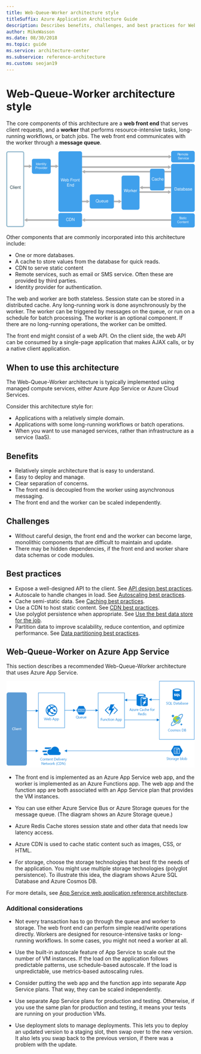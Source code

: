 ```yaml
---
title: Web-Queue-Worker architecture style
titleSuffix: Azure Application Architecture Guide
description: Describes benefits, challenges, and best practices for Web-Queue-Worker architectures on Azure.
author: MikeWasson
ms.date: 08/30/2018
ms.topic: guide
ms.service: architecture-center
ms.subservice: reference-architecture
ms.custom: seojan19
---
```


# Web-Queue-Worker architecture style

The core components of this architecture are a **web front end** that serves client requests, and a **worker** that performs resource-intensive tasks, long-running workflows, or batch jobs.  The web front end communicates with the worker through a **message queue**.

![Logical diagram of Web-Queue-Worker architecture style](./images/web-queue-worker-logical.svg)

Other components that are commonly incorporated into this architecture include:

- One or more databases.
- A cache to store values from the database for quick reads.
- CDN to serve static content
- Remote services, such as email or SMS service. Often these are provided by third parties.
- Identity provider for authentication.

The web and worker are both stateless. Session state can be stored in a distributed cache. Any long-running work is done asynchronously by the worker. The worker can be triggered by messages on the queue, or run on a schedule for batch processing. The worker is an optional component. If there are no long-running operations, the worker can be omitted.

The front end might consist of a web API. On the client side, the web API can be consumed by a single-page application that makes AJAX calls, or by a native client application.

## When to use this architecture

The Web-Queue-Worker architecture is typically implemented using managed compute services, either Azure App Service or Azure Cloud Services.

Consider this architecture style for:

- Applications with a relatively simple domain.
- Applications with some long-running workflows or batch operations.
- When you want to use managed services, rather than infrastructure as a service (IaaS).

## Benefits

- Relatively simple architecture that is easy to understand.
- Easy to deploy and manage.
- Clear separation of concerns.
- The front end is decoupled from the worker using asynchronous messaging.
- The front end and the worker can be scaled independently.

## Challenges

- Without careful design, the front end and the worker can become large, monolithic components that are difficult to maintain and update.
- There may be hidden dependencies, if the front end and worker share data schemas or code modules.

## Best practices

- Expose a well-designed API to the client. See [API design best practices][api-design].
- Autoscale to handle changes in load. See [Autoscaling best practices][autoscaling].
- Cache semi-static data. See [Caching best practices][caching].
- Use a CDN to host static content. See [CDN best practices][cdn].
- Use polyglot persistence when appropriate. See [Use the best data store for the job][polyglot].
- Partition data to improve scalability, reduce contention, and optimize performance. See [Data partitioning best practices][data-partition].

## Web-Queue-Worker on Azure App Service

This section describes a recommended Web-Queue-Worker architecture that uses Azure App Service.

![Physical diagram of Web-Queue-Worker architecture style](./images/web-queue-worker-physical.png)

- The front end is implemented as an Azure App Service web app, and the worker is implemented as an Azure Functions app. The web app and the function app are both associated with an App Service plan that provides the VM instances.

- You can use either Azure Service Bus or Azure Storage queues for the message queue. (The diagram shows an Azure Storage queue.)

- Azure Redis Cache stores session state and other data that needs low latency access.

- Azure CDN is used to cache static content such as images, CSS, or HTML.

- For storage, choose the storage technologies that best fit the needs of the application. You might use multiple storage technologies (polyglot persistence). To illustrate this idea, the diagram shows Azure SQL Database and Azure Cosmos DB.

For more details, see [App Service web application reference architecture][scalable-web-app].

### Additional considerations

- Not every transaction has to go through the queue and worker to storage. The web front end can perform simple read/write operations directly. Workers are designed for resource-intensive tasks or long-running workflows. In some cases, you might not need a worker at all.

- Use the built-in autoscale feature of App Service to scale out the number of VM instances. If the load on the application follows predictable patterns, use schedule-based autoscale. If the load is unpredictable, use metrics-based autoscaling rules.

- Consider putting the web app and the function app into separate App Service plans. That way, they can be scaled independently.

- Use separate App Service plans for production and testing. Otherwise, if you use the same plan for production and testing, it means your tests are running on your production VMs.

- Use deployment slots to manage deployments. This lets you to deploy an updated version to a staging slot, then swap over to the new version. It also lets you swap back to the previous version, if there was a problem with the update.

<!-- links -->

[api-design]: ../../best-practices/api-design.md
[autoscaling]: ../../best-practices/auto-scaling.md
[caching]: ../../best-practices/caching.md
[cdn]: ../../best-practices/cdn.md
[data-partition]: ../../best-practices/data-partitioning.md
[polyglot]: ../design-principles/use-the-best-data-store.md
[scalable-web-app]: ../../reference-architectures/app-service-web-app/scalable-web-app.md